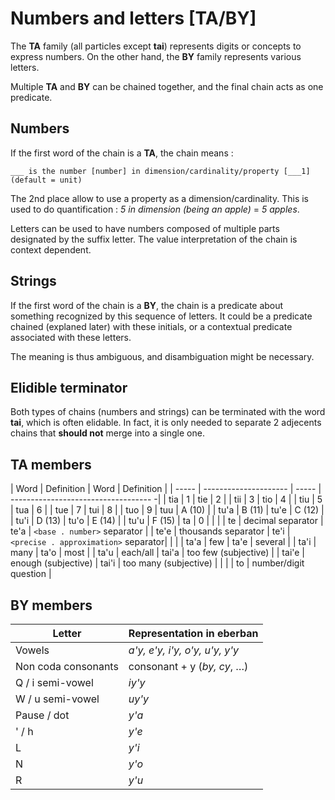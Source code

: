 # Numbers and letters [TA/BY]

The **TA** family (all particles except **tai**) represents digits or
concepts to express numbers. On the other hand, the **BY** family represents
various letters.

Multiple **TA** and **BY** can be chained together, and the final chain
acts as one predicate.

## Numbers

If the first word of the chain is a **TA**, the chain means :

```eng
___ is the number [number] in dimension/cardinality/property [___1] (default = unit)
```

The 2nd place allow to use a property as a dimension/cardinality. This is used
to do quantification : *5 in dimension (being an apple)* = *5 apples*.

Letters can be used to have numbers composed of multiple parts designated by the
suffix letter. The value interpretation of the chain is context dependent.

## Strings

If the first word of the chain is a **BY**, the chain is a predicate about
something recognized by this sequence of letters. It could be a predicate chained (explaned later)
with these initials, or a contextual predicate associated with these letters.

The meaning is thus ambiguous, and disambiguation might be necessary.

## Elidible terminator

Both types of chains (numbers and strings) can be terminated with the word **tai**, which is often elidable.
In fact, it is only needed to separate 2 adjecents chains that **should not** merge into a single one.

## TA members

| Word  | Definition            | Word  | Definition                           |
| ----- | --------------------- | ----- | ----------------------------------- -|
| tia   | 1                     | tie   | 2                                    |
| tii   | 3                     | tio   | 4                                    |
| tiu   | 5                     | tua   | 6                                    |
| tue   | 7                     | tui   | 8                                    |
| tuo   | 9                     | tuu   | A (10)                               |
| tu'a  | B (11)                | tu'e  | C (12)                               |
| tu'i  | D (13)                | tu'o  | E (14)                               |
| tu'u  | F (15)                | ta    | 0                                    |
|       |
| te    | decimal separator     | te'a  | `<base . number>` separator          |
| te'e  | thousands separator   | te'i  | `<precise . approximation>` separator|
|       |
| ta'a  | few                   | ta'e  | several                              |
| ta'i  | many                  | ta'o  | most                                 |
| ta'u  | each/all              | tai'a | too few (subjective)                 |
| tai'e | enough (subjective)   | tai'i | too many (subjective)                |
|       |
| to    | number/digit question |

## BY members

| Letter                | Representation in eberban            |
|-----------------------|--------------------------------------|
| Vowels                | *a'y, e'y, i'y, o'y, u'y, y'y*       |
| Non coda consonants   | consonant + y (*by, cy*, &hellip;)   |
| Q / i semi-vowel      | *iy'y*                               |
| W / u semi-vowel      | *uy'y*                               |
| Pause / dot           | *y'a*                                |
| ' / h                 | *y'e*                                |
| L                     | *y'i*                                |
| N                     | *y'o*                                |
| R                     | *y'u*                                |
